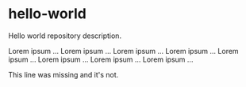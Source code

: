 # hello-world
Hello world repository description.

Lorem ipsum ... Lorem ipsum ... Lorem ipsum ... Lorem ipsum ...
Lorem ipsum ... Lorem ipsum ... Lorem ipsum ... Lorem ipsum ...

This line was missing and it's not.
